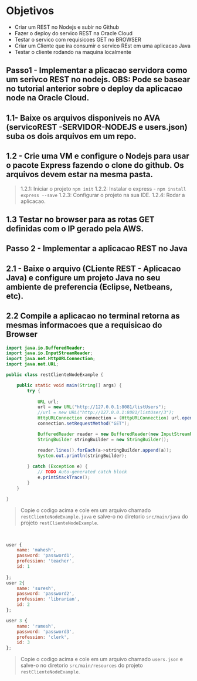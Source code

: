 # Objetivos
- Criar um REST no Nodejs e subir no Github
- Fazer o deploy do servico REST na Oracle Cloud
- Testar o servico com requisicoes GET no BROWSER
- Criar um Cliente que ira consumir o servico REst em uma aplicacao Java
- Testar o cliente rodando na maquina localmente

## Passo1 - Implementar a plicacao servidora  como um serivco REST no nodejs. OBS: Pode se basear no tutorial anterior sobre o deploy da aplicacao node na Oracle Cloud.

## 1.1- Baixe os arquivos disponiveis no AVA (servicoREST -SERVIDOR-NODEJS e users.json) suba os dois arquivos em um repo.

## 1.2 - Crie uma VM e configure o Nodejs para usar o pacote Express fazendo o clone do github. Os arquivos devem estar na mesma pasta.
> 1.2.1: Iniciar o projeto `npm init`
> 1.2.2: Instalar o express - `npm install express --save`
> 1.2.3: Configurar o projeto na sua IDE.
> 1.2.4: Rodar a aplicacao.

## 1.3 Testar no browser para as rotas GET definidas com o IP gerado pela AWS.

## Passo 2 - Implementar a aplicacao REST no Java
## 2.1 - Baixe o arquivo (CLiente REST - Aplicacao Java)  e configure um projeto Java no seu ambiente de preferencia (Eclipse, Netbeans, etc).
## 2.2 Compile a aplicacao no terminal retorna as mesmas informacoes que a requisicao do Browser




```java
import java.io.BufferedReader;
import java.io.InputStreamReader;
import java.net.HttpURLConnection;
import java.net.URL;

public class restClienteNodeExample {

	public static void main(String[] args) {
		try {	
			
			URL url;
			url = new URL("http://127.0.0.1:8081/listUsers");
			//url = new URL("http://127.0.0.1:8081/listUser/3");
			HttpURLConnection connection = (HttpURLConnection) url.openConnection();
			connection.setRequestMethod("GET");

			BufferedReader reader = new BufferedReader(new InputStreamReader(connection.getInputStream()));
			StringBuilder stringBuilder = new StringBuilder();

			reader.lines().forEach(a->stringBuilder.append(a));
			System.out.println(stringBuilder);
			
		} catch (Exception e) {
			// TODO Auto-generated catch block
			e.printStackTrace();
		}
	}

}
```
> Copie o codigo acima e cole em um arquivo chamado `restClienteNodeExample.java` e salve-o no diretorio `src/main/java` do projeto `restClienteNodeExample`.





<br>





```javascript
user {
    name: 'mahesh',
    password: 'password1',
    profession: 'teacher',
    id: 1
    
};
user 2{
    name: 'suresh',
    password: 'password2',
    profession: 'librarian',
    id: 2
};

user 3 {
    name: 'ramesh',
    password: 'password3',
    profession: 'clerk',
    id: 3
};
```
> Copie o codigo acima e cole em um arquivo chamado `users.json` e salve-o no diretorio `src/main/resources` do projeto `restClienteNodeExample`.